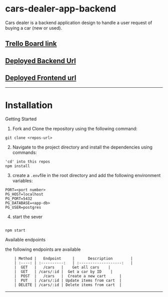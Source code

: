 # cars-dealer-app-backend
Cars dealer is a backend application design to handle a user request of buying a car (new or used).

## [Trello Board link](https://trello.com/b/Lu2WvVjf/portefolio-project)
##  [Deployed Backend Url](https://cars-dealer-backend-app.onrender.com)
## [Deployed Frontend url](https://luminous-dragon-aced2b.netlify.app/)
---
# Installation
 Getting Started 
 1. Fork and Clone the repository using the following command:
 ```
 git clone <repos-url>
 
 ```
 2. Navigate to the project directory and install the dependencies using commands:
 ```
'cd' into this repos
npm install

```

3. create a `.env`file in the root directory and add the following environment variables:
```
PORT=<port number>
PG_HOST=localhost
PG_PORT=5432
PG_DATABASE=<app-db>
PG_USER=postgres
```

4. start the sever 

```

npm start
```

Available endpoints 

the following endpoints are available 



        | Method |   Endpoint     |      Description        |
        | :----: | :----------:   | :-------------------:   |
        |  GET   |   /cars   |    Get all cars    |
        |  GET   | /cars/:id |  Get a car by ID    |
        |  POST  |   /cars   |  Create a new cart      |
        |  PUT   | /cars/:id | Update items from cart  |
        | DELETE | /cars/:id | Delete items from cart  |

---